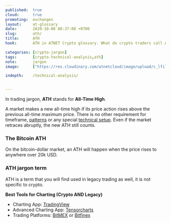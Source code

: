 ```yaml
---
published:  true
cloud:      true
promoting:  exchanges
layout:     at-glossary
date:       2020-10-08 08:37:00 +0700
slug:       ath/
title:      ATH
hook:       ATH in ATNET Crypto glossary. What do crypto traders call ATH?

categories: [crypto-jargon]
tags:       [crypto-technical-analysis,ath]
note:       jargon
image:      ["https://res.cloudinary.com/atnetcloud/image/upload/c_lfill,h_360,w_700/v1602210203/atnet/_glossary/matheus-bandoch-mkdI8JN6sDU-unsplash_ms7lup.jpg"]

indepth:    /technical-analysis/


---
```


In trading jargon, **ATH** stands for **All-Time High**.

A market makes a new all-time high if its price action rises above the previous all-time maximum price. There is no other requirement for timeframe, [patterns](/glossary/pattern-trading/) or any special [technical setup](/technical-analysis/). Even if the market retraces abruptly, the new ATH still counts.

### The Bitcoin ATH

On the bitcoin-dollar market, an ATH will happen when the price rises to anywhere over 20k USD.

### ATH jargon term

ATH is a term that you will find used in legacy trading as well, it is not specific to crypto.  

**Best Tools for Charting (Crypto AND Legacy)**

* Charting App: [TradingView](http://bit.ly/at-tvd-eth)
* Advanced Charting App: [Tensorcharts](http://bit.ly/at-tc-2020)
* Trading Platforms: [BitMEX](http://bit.ly/2Muo11z) or [Bitfinex](http://bit.ly/at-bfx-banner2020)

